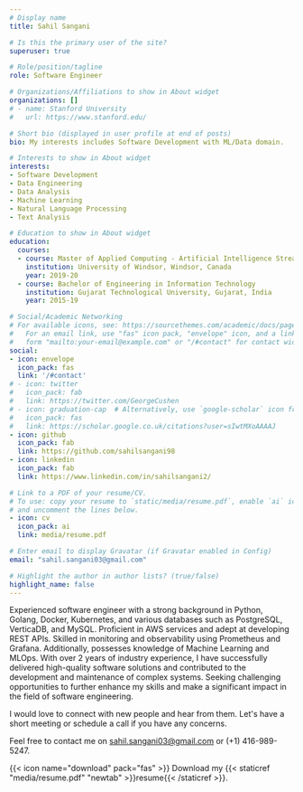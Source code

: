 ```yaml
---
# Display name
title: Sahil Sangani

# Is this the primary user of the site?
superuser: true

# Role/position/tagline
role: Software Engineer

# Organizations/Affiliations to show in About widget
organizations: []
# - name: Stanford University
#   url: https://www.stanford.edu/

# Short bio (displayed in user profile at end of posts)
bio: My interests includes Software Development with ML/Data domain.

# Interests to show in About widget
interests:
- Software Development
- Data Engineering
- Data Analysis
- Machine Learning
- Natural Language Processing
- Text Analysis

# Education to show in About widget
education:
  courses:
  - course: Master of Applied Computing - Artificial Intelligence Stream
    institution: University of Windsor, Windsor, Canada
    year: 2019-20
  - course: Bachelor of Engineering in Information Technology
    institution: Gujarat Technological University, Gujarat, India
    year: 2015-19

# Social/Academic Networking
# For available icons, see: https://sourcethemes.com/academic/docs/page-builder/#icons
#   For an email link, use "fas" icon pack, "envelope" icon, and a link in the
#   form "mailto:your-email@example.com" or "/#contact" for contact widget.
social:
- icon: envelope
  icon_pack: fas
  link: '/#contact'
# - icon: twitter
#   icon_pack: fab
#   link: https://twitter.com/GeorgeCushen
# - icon: graduation-cap  # Alternatively, use `google-scholar` icon from `ai` icon pack
#   icon_pack: fas
#   link: https://scholar.google.co.uk/citations?user=sIwtMXoAAAAJ
- icon: github
  icon_pack: fab
  link: https://github.com/sahilsangani98
- icon: linkedin
  icon_pack: fab
  link: https://www.linkedin.com/in/sahilsangani2/

# Link to a PDF of your resume/CV.
# To use: copy your resume to `static/media/resume.pdf`, enable `ai` icons in `params.toml`, 
# and uncomment the lines below.
- icon: cv
  icon_pack: ai
  link: media/resume.pdf

# Enter email to display Gravatar (if Gravatar enabled in Config)
email: "sahil.sangani03@gmail.com"

# Highlight the author in author lists? (true/false)
highlight_name: false
---
```


Experienced software engineer with a strong background in Python, Golang, Docker, Kubernetes, and various databases such as PostgreSQL, VerticaDB, and MySQL. Proficient in AWS services and adept at developing REST APIs. Skilled in monitoring and observability using Prometheus and Grafana. Additionally, possesses knowledge of Machine Learning and MLOps. With over 2 years of industry experience, I have successfully delivered high-quality software solutions and contributed to the development and maintenance of complex systems. Seeking challenging opportunities to further enhance my skills and make a significant impact in the field of software engineering.

I would love to connect with new people and hear from them. Let's have a short meeting or schedule a call if you have any concerns. 

Feel free to contact me on sahil.sangani03@gmail.com or (+1) 416-989-5247.

{{< icon name="download" pack="fas" >}} Download my {{< staticref "media/resume.pdf" "newtab" >}}resume{{< /staticref >}}.

